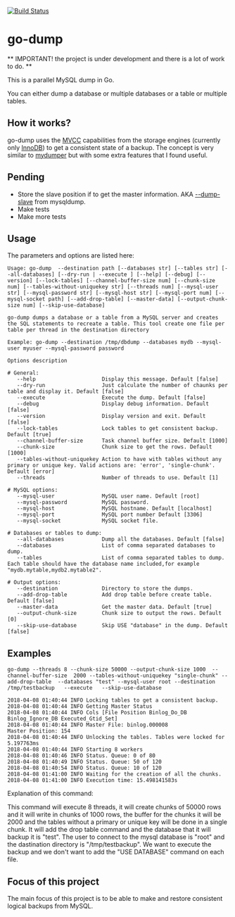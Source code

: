 [![Build Status](https://travis-ci.org/martinarrieta/go-dump.svg?branch=master)](https://travis-ci.org/martinarrieta/go-dump)

# go-dump

** IMPORTANT! the project is under development and there is a lot of work to do. **

This is a parallel MySQL dump in Go.

You can either dump a database or multiple databases or a table or multiple tables.

## How it works?

go-dump uses the [MVCC](https://en.wikipedia.org/wiki/Multiversion_concurrency_control) capabilities from the storage engines (currently only [InnoDB](https://dev.mysql.com/doc/refman/5.7/en/innodb-multi-versioning.html)) to get a consistent state of a backup. The concept is very similar to [mydumper](https://github.com/maxbube/mydumper) but with some extra features that I found useful.

## Pending

* Store the slave position if to get the master information. AKA [--dump-slave](https://dev.mysql.com/doc/refman/5.7/en/mysqldump.html#option_mysqldump_dump-slave) from mysqldump.
* Make tests
* Make more tests

## Usage

The parameters and options are listed here:

```
Usage: go-dump  --destination path [--databases str] [--tables str] [--all-databases] [--dry-run | --execute ] [--help] [--debug] [--version] [--lock-tables] [--channel-buffer-size num] [--chunk-size num] [--tables-without-uniquekey str] [--threads num] [--mysql-user str] [--mysql-password str] [--mysql-host str] [--mysql-port num] [--mysql-socket path] [--add-drop-table] [--master-data] [--output-chunk-size num] [--skip-use-database]

go-dump dumps a database or a table from a MySQL server and creates the SQL statements to recreate a table. This tool create one file per table per thread in the destination directory

Example: go-dump --destination /tmp/dbdump --databases mydb --mysql-user myuser --mysql-password password

Options description

# General:
   --help                     Display this message. Default [false]
   --dry-run                  Just calculate the number of chaunks per table and display it. Default [false]
   --execute                  Execute the dump. Default [false]
   --debug                    Display debug information. Default [false]
   --version                  Display version and exit. Default [false]
   --lock-tables              Lock tables to get consistent backup. Default [true]
   --channel-buffer-size      Task channel buffer size. Default [1000]
   --chunk-size               Chunk size to get the rows. Default [1000]
   --tables-without-uniquekey Action to have with tables without any primary or unique key. Valid actions are: 'error', 'single-chunk'. Default [error]
   --threads                  Number of threads to use. Default [1]

# MySQL options:
   --mysql-user               MySQL user name. Default [root]
   --mysql-password           MySQL password.
   --mysql-host               MySQL hostname. Default [localhost]
   --mysql-port               MySQL port number Default [3306]
   --mysql-socket             MySQL socket file.

# Databases or tables to dump:
   --all-databases            Dump all the databases. Default [false]
   --databases                List of comma separated databases to dump.
   --tables                   List of comma separated tables to dump. Each table should have the database name included,for example "mydb.mytable,mydb2.mytable2".

# Output options:
   --destination              Directory to store the dumps.
   --add-drop-table           Add drop table before create table. Default [false]
   --master-data              Get the master data. Default [true]
   --output-chunk-size        Chunk size to output the rows. Default [0]
   --skip-use-database        Skip USE "database" in the dump. Default [false]
```

## Examples

```
go-dump --threads 8 --chunk-size 50000 --output-chunk-size 1000  --channel-buffer-size  2000 --tables-without-uniquekey "single-chunk" --add-drop-table  --databases "test" --mysql-user root --destination /tmp/testbackup   --execute   --skip-use-database

2018-04-08 01:40:44 INFO Locking tables to get a consistent backup.
2018-04-08 01:40:44 INFO Getting Master Status
2018-04-08 01:40:44 INFO Cols [File Position Binlog_Do_DB Binlog_Ignore_DB Executed_Gtid_Set]
2018-04-08 01:40:44 INFO Master File: binlog.000008
Master Position: 154
2018-04-08 01:40:44 INFO Unlocking the tables. Tables were locked for 5.197763ms
2018-04-08 01:40:44 INFO Starting 8 workers
2018-04-08 01:40:46 INFO Status. Queue: 0 of 80
2018-04-08 01:40:49 INFO Status. Queue: 50 of 120
2018-04-08 01:40:54 INFO Status. Queue: 10 of 120
2018-04-08 01:41:00 INFO Waiting for the creation of all the chunks.
2018-04-08 01:41:00 INFO Execution time: 15.498141583s
```

Explanation of this command:

This command will execute 8 threads, it will create chunks of 50000 rows and it will write in chunks of 1000 rows, the buffer for the chunks it will be 2000 and the tables without a primary or unique key will be done in a single chunk. It will add the drop table command and the database that it will backup it is "test". The user to connect to the mysql database is "root" and the dastination directory is "/tmp/testbackup". We want to execute the backup and we don't want to add the "USE DATABASE" command on each file.

## Focus of this project

The main focus of this project is to be able to make and restore consistent logical backups from MySQL.
